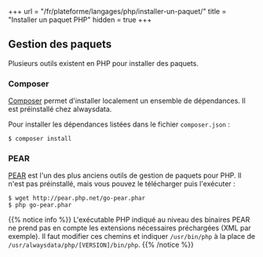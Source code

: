 +++
url = "/fr/plateforme/langages/php/installer-un-paquet/"
title = "Installer un paquet PHP"
hidden = true
+++

## Gestion des paquets

Plusieurs outils existent en PHP pour installer des paquets.

### Composer

[Composer](https://getcomposer.org/) permet d'installer localement un ensemble de dépendances. Il est préinstallé chez alwaysdata.

Pour installer les dépendances listées dans le fichier `composer.json` :

```
$ composer install
```

### PEAR

[PEAR](https://pear.php.net/) est l'un des plus anciens outils de gestion de paquets pour PHP. Il n'est pas préinstallé, mais vous pouvez le télécharger puis l'exécuter :

```
$ wget http://pear.php.net/go-pear.phar
$ php go-pear.phar
```

{{% notice info %}}
L'exécutable PHP indiqué au niveau des binaires PEAR ne prend pas en compte les extensions nécessaires préchargées (XML par exemple). Il faut modifier ces chemins et indiquer `/usr/bin/php` à la place de `/usr/alwaysdata/php/[VERSION]/bin/php`.
{{% /notice %}}
